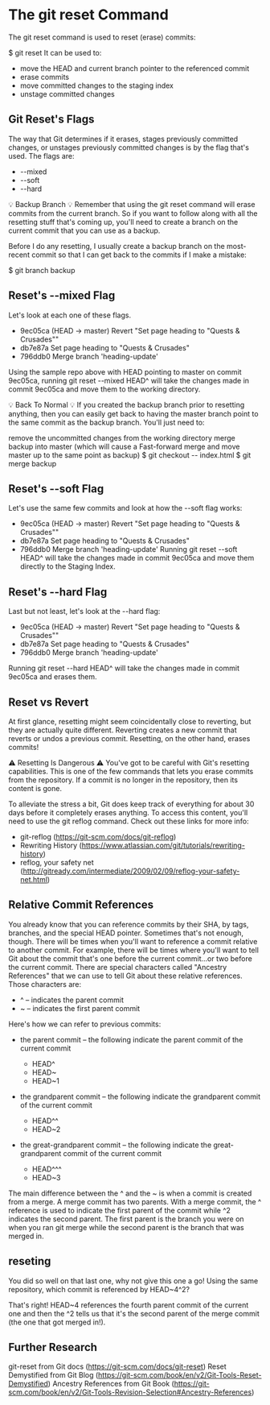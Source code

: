 # The git reset Command

The git reset command is used to reset (erase) commits:

$ git reset <reference-to-commit>
It can be used to:

* move the HEAD and current branch pointer to the referenced commit
* erase commits
* move committed changes to the staging index
* unstage committed changes

## Git Reset's Flags
The way that Git determines if it erases, stages previously committed changes, or unstages previously committed changes is by the flag that's used. The flags are:

* --mixed
* --soft
* --hard

💡 Backup Branch 💡
Remember that using the git reset command will erase commits from the current branch. So if you want to follow along with all the resetting stuff that's coming up, you'll need to create a branch on the current commit that you can use as a backup.

Before I do any resetting, I usually create a backup branch on the most-recent commit so that I can get back to the commits if I make a mistake:

$ git branch backup
  
## Reset's --mixed Flag
Let's look at each one of these flags.

* 9ec05ca (HEAD -> master) Revert "Set page heading to "Quests & Crusades""
* db7e87a Set page heading to "Quests & Crusades"
* 796ddb0 Merge branch 'heading-update'
  
Using the sample repo above with HEAD pointing to master on commit 9ec05ca, running git reset --mixed HEAD^ will take the changes made in commit 9ec05ca and move them to the working directory.  
 
 💡 Back To Normal 💡
If you created the backup branch prior to resetting anything, then you can easily get back to having the master branch point to the same commit as the backup branch. You'll just need to:

remove the uncommitted changes from the working directory
merge backup into master (which will cause a Fast-forward merge and move master up to the same point as backup)
$ git checkout -- index.html
$ git merge backup 
 
## Reset's --soft Flag
Let's use the same few commits and look at how the --soft flag works:

* 9ec05ca (HEAD -> master) Revert "Set page heading to "Quests & Crusades""
* db7e87a Set page heading to "Quests & Crusades"
* 796ddb0 Merge branch 'heading-update'
Running git reset --soft HEAD^ will take the changes made in commit 9ec05ca and move them directly to the Staging Index. 
  
##   Reset's --hard Flag
Last but not least, let's look at the --hard flag:

* 9ec05ca (HEAD -> master) Revert "Set page heading to "Quests & Crusades""
* db7e87a Set page heading to "Quests & Crusades"
* 796ddb0 Merge branch 'heading-update'
  
Running git reset --hard HEAD^ will take the changes made in commit 9ec05ca and erases them.
  
  
## Reset vs Revert
At first glance, resetting might seem coincidentally close to reverting, but they are actually quite different. Reverting creates a new commit that reverts or undos 
a previous commit. Resetting, on the other hand, erases commits!
  
⚠️ Resetting Is Dangerous ⚠️
You've got to be careful with Git's resetting capabilities. This is one of the few commands that lets you erase commits from the repository. 
If a commit is no longer in the repository, then its content is gone.

To alleviate the stress a bit, Git does keep track of everything for about 30 days before it completely erases anything. To access this content, 
you'll need to use the git reflog command. Check out these links for more info:

* git-reflog (https://git-scm.com/docs/git-reflog)
* Rewriting History (https://www.atlassian.com/git/tutorials/rewriting-history)
* reflog, your safety net (http://gitready.com/intermediate/2009/02/09/reflog-your-safety-net.html)
  
  
## Relative Commit References
You already know that you can reference commits by their SHA, by tags, branches, and the special HEAD pointer. Sometimes that's not enough, though. 
There will be times when you'll want to reference a commit relative to another commit. For example, there will be times where you'll want to tell 
Git about the commit that's one before the current commit...or two before the current commit. There are special characters called "Ancestry References" 
that we can use to tell Git about these relative references. Those characters are:

* ^ – indicates the parent commit
* ~ – indicates the first parent commit
  
Here's how we can refer to previous commits:

* the parent commit – the following indicate the parent commit of the current commit
  * HEAD^
  * HEAD~
  * HEAD~1
  
* the grandparent commit – the following indicate the grandparent commit of the current commit
  * HEAD^^
  * HEAD~2

* the great-grandparent commit – the following indicate the great-grandparent commit of the current commit
  * HEAD^^^
  * HEAD~3
  
The main difference between the ^ and the ~ is when a commit is created from a merge. A merge commit has two parents. With a merge commit, 
the ^ reference is used to indicate the first parent of the commit while ^2 indicates the second parent. The first parent is the branch you 
were on when you ran git merge while the second parent is the branch that was merged in.

## reseting 

  You did so well on that last one, why not give this one a go! Using the same repository, which commit is referenced by HEAD~4^2?
  
That's right! HEAD~4 references the fourth parent commit of the current one and then the ^2 tells us that it's the second parent of the merge commit (the one that got merged in!).

  
## Further Research
git-reset from Git docs (https://git-scm.com/docs/git-reset)
Reset Demystified from Git Blog (https://git-scm.com/book/en/v2/Git-Tools-Reset-Demystified)
Ancestry References from Git Book (https://git-scm.com/book/en/v2/Git-Tools-Revision-Selection#Ancestry-References)
